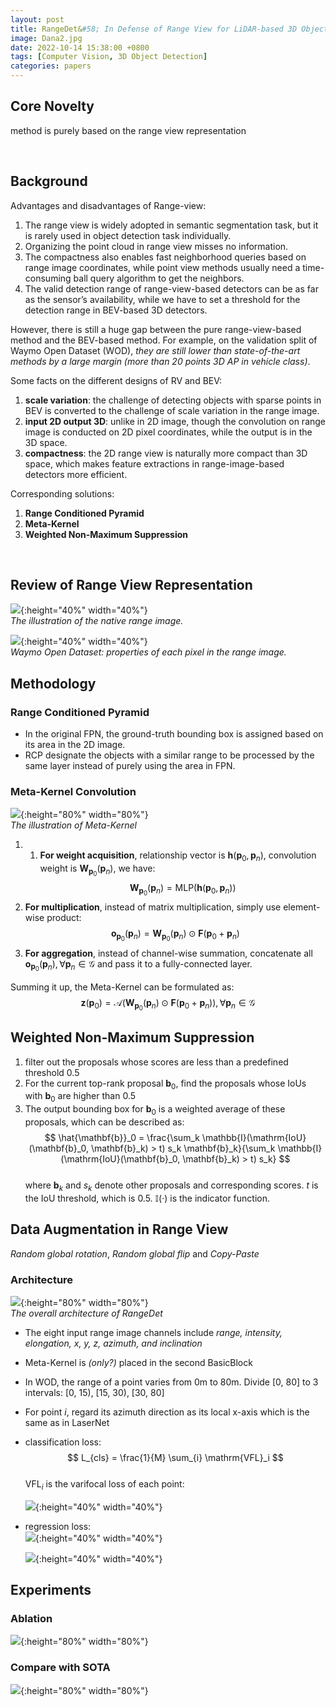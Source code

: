 ```yaml
---
layout: post
title: RangeDet&#58; In Defense of Range View for LiDAR-based 3D Object Detection
image: Dana2.jpg
date: 2022-10-14 15:38:00 +0800
tags: [Computer Vision, 3D Object Detection]
categories: papers
---
```




## Core Novelty
method is purely based on the range view representation

<br/>


## Background

Advantages and disadvantages of Range-view:

1. The range view is widely adopted in semantic segmentation task, but it is rarely used in object detection task individually.
2. Organizing the point cloud in range view misses no information.
3. The compactness also enables fast neighborhood queries based on range image coordinates, while point view methods usually need a time-consuming ball query algorithm to get the neighbors.
4. The valid detection range of range-view-based detectors can be as far as the sensor’s availability, while we have to set a threshold for the detection range in BEV-based 3D detectors.


However, there is still a huge gap between the pure range-view-based method and the BEV-based method. For example, on the validation split of Waymo Open Dataset (WOD), *they are still lower than state-of-the-art methods by a large margin (more than 20 points 3D AP in vehicle class)*.


Some facts on the different designs of RV and BEV:
1. **scale variation**: the challenge of detecting objects with sparse points in BEV is converted to the challenge of scale variation in the range image.
2. **input 2D output 3D**: unlike in 2D image, though the convolution on range image is conducted on 2D pixel coordinates, while the output is in the 3D space.
3. **compactness**: the 2D range view is naturally more compact than 3D space, which makes feature extractions in range-image-based detectors more efficient.

Corresponding solutions:
1. **Range Conditioned Pyramid**
2. **Meta-Kernel**
3. **Weighted Non-Maximum Suppression**

<br/>

## Review of Range View Representation

![](https://github.com/Zanue/Zanue.github.io/raw/main/images/blog_img/rangedet/rangedet-lidar.jpg){:height="40%" width="40%"}  
*The illustration of the native range image.*

![](https://github.com/Zanue/Zanue.github.io/raw/main/images/blog_img/rangedet/rangedet-wod.jpg){:height="40%" width="40%"}  
*Waymo Open Dataset: properties of each pixel in the range image.*


## Methodology

### Range Conditioned Pyramid
- In the original FPN, the ground-truth bounding box is assigned based on its area in the 2D image.
- RCP designate the objects with a similar range to be processed by the same layer instead of purely using the area in FPN.

### Meta-Kernel Convolution
![](https://github.com/Zanue/Zanue.github.io/raw/main/images/blog_img/rangedet/rangedet-metakernel.jpg){:height="80%" width="80%"}  
*The illustration of Meta-Kernel*

1. 1. **For weight acquisition**, relationship vector is $\mathbf{h}(\mathbf{p}_0, \mathbf{p}_n)$, convolution weight is $\mathbf{W}_{\mathbf{p}_0}(\mathbf{p}_n)$, we have:
    $$
    \mathbf{W}_{\mathbf{p}_0}(\mathbf{p}_n) = \mathrm{MLP}(\mathbf{h}(\mathbf{p}_0, \mathbf{p}_n))
    $$  
2. **For multiplication**, instead of matrix multiplication, simply use element-wise product:  
    $$
    \mathbf{o}_{\mathbf{p}_0}(\mathbf{p}_n) = \mathbf{W}_{\mathbf{p}_0}(\mathbf{p}_n) \odot \mathbf{F}(\mathbf{p}_0 + \mathbf{p}_n)
    $$  
3. **For aggregation**, instead of channel-wise summation, concatenate all $\mathbf{o}_{\mathbf{p}_0}(\mathbf{p}_n), \forall \mathbf{p}_n \in \mathcal{G}$ and pass it to a fully-connected layer.

Summing it up, the Meta-Kernel can be formulated as: <br/>
$$
\mathbf{z}(\mathbf{p}_0) = \mathcal{A}(\mathbf{W}_{\mathbf{p}_0}(\mathbf{p}_n) \odot \mathbf{F}(\mathbf{p}_0 + \mathbf{p}_n)), \forall \mathbf{p}_n \in \mathcal{G}
$$

## Weighted Non-Maximum Suppression
1. filter out the proposals whose scores are less than a predefined threshold 0.5
2. For the current top-rank proposal $\mathbf{b}_0$, find the proposals whose IoUs with $\mathbf{b}_0$ are higher than 0.5
3. The output bounding box for $\mathbf{b}_0$ is a weighted average of these proposals, which can be described as:  
   $$
   \hat{\mathbf{b}}_0 = \frac{\sum_k \mathbb{I}(\mathrm{IoU}(\mathbf{b}_0, \mathbf{b}_k) > t) s_k \mathbf{b}_k}{\sum_k \mathbb{I}(\mathrm{IoU}(\mathbf{b}_0, \mathbf{b}_k) > t) s_k}
   $$  
   where $\mathbf{b}_k$ and $s_k$ denote other proposals and corresponding scores. $t$ is the IoU threshold, which is 0.5. $\mathbb{I}$(·) is the indicator function.

## Data Augmentation in Range View
*Random global rotation*, *Random global flip* and *Copy-Paste*


### Architecture
![](https://github.com/Zanue/Zanue.github.io/raw/main/images/blog_img/rangedet/rangedet-framework.jpg){:height="80%" width="80%"}  
*The overall architecture of RangeDet*

- The eight input range image channels include *range, intensity, elongation, x, y, z, azimuth, and inclination*
- Meta-Kernel is *(only?)* placed in the second BasicBlock
- In WOD, the range of a point varies from 0m to 80m. Divide [0, 80] to 3 intervals: [0, 15), [15, 30), [30, 80]
- For point $i$, regard its azimuth direction as its local x-axis which is the same as in LaserNet
- classification loss:  
  $$
   L_{cls} = \frac{1}{M} \sum_{i} \mathrm{VFL}_i
  $$  
  $\mathrm{VFL}_i$ is the varifocal loss of each point:

  ![](https://github.com/Zanue/Zanue.github.io/raw/main/images/blog_img/rangedet/rangedet-vfl.jpg){:height="40%" width="40%"}
- regression loss: <br/>
  ![](https://github.com/Zanue/Zanue.github.io/raw/main/images/blog_img/rangedet/rangedet-regloss1.jpg){:height="40%" width="40%"}  

  ![](https://github.com/Zanue/Zanue.github.io/raw/main/images/blog_img/rangedet/rangedet-regloss2.jpg){:height="40%" width="40%"}



## Experiments

### Ablation
![](https://github.com/Zanue/Zanue.github.io/raw/main/images/blog_img/rangedet/rangedet-ablation.jpg){:height="80%" width="80%"}

### Compare with SOTA
![](https://github.com/Zanue/Zanue.github.io/raw/main/images/blog_img/rangedet/rangedet-sotacomp.jpg){:height="80%" width="80%"}



